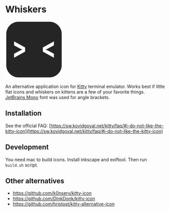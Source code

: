 Whiskers
========

<img src="whiskers.svg" width="180">

An alternative application icon for [Kitty](https://sw.kovidgoyal.net/kitty/) terminal emulator.
Works best if little flat icons and whiskers on kittens are a few of your favorite things.
[JetBrains Mono](https://www.jetbrains.com/lp/mono/) font was used for angle brackets.

Installation
------------

See the official FAQ: [https://sw.kovidgoyal.net/kitty/faq/#i-do-not-like-the-kitty-icon](https://sw.kovidgoyal.net/kitty/faq/#i-do-not-like-the-kitty-icon)

Development
-----------

You need mac to build icons. Install inkscape and exiftool. Then run `build.sh` script.

Other alternatives
------------------

* https://github.com/k0nserv/kitty-icon
* https://github.com/DinkDonk/kitty-icon
* https://github.com/hristost/kitty-alternative-icon
